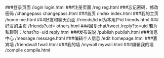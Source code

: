 ﻿###登录页面
	/login
	login.html
###注册页面
	/reg
	reg.html
###忘记密码、修改密码
	/changepass
	changepass.html
###首页
	/index
	index.html
###我的主页
	/home
	me.html
###好友和聊天页面
	/friends/id
	id为本用户id
	friends.html
###好友的主页
	/friends?uid=
	others.html
###回复chat/tweet
	/reply?to=uid
	若为私聊则：/chat?to=uid
	reply.html
###发布说说
	/publish
	publish.html
###消息中心
	/message
	message.html
###编辑个人信息
	/edit
	homepage.html
###嘉宾墙
	/friendwall
	fwall.html
###我的墙
	/mywall
	mywall.html
###编辑我的墙
	/compile
	compile.html